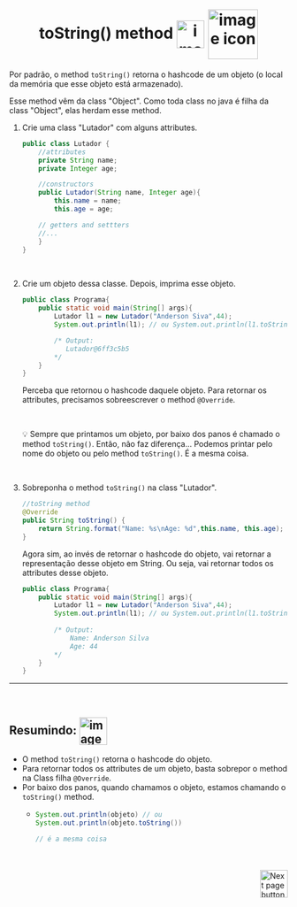 <h1 align="center">
    toString() method
    <img src="https://cdn-icons-png.flaticon.com/512/4384/4384901.png" alt="imagem" width="50px" align="center">
    <img src="https://cdn-icons-png.flaticon.com/512/3531/3531806.png" alt="image icon" width="90px" align="center">
</h1>

Por padrão, o method `toString()` retorna o hashcode de um objeto (o local da memória que esse objeto está armazenado).

Esse method vêm da class "Object". Como toda class no java é filha da class "Object", elas herdam esse method.

1. Crie uma class "Lutador" com alguns attributes.

    ```java
    public class Lutador {
        //attributes
        private String name;
        private Integer age;

        //constructors
        public Lutador(String name, Integer age){
            this.name = name;
            this.age = age;

        // getters and settters
        //...
        }
    }
    ```

<br>

2. Crie um objeto dessa classe. Depois, imprima esse objeto.
   
    ```java
    public class Programa{
        public static void main(String[] args){
            Lutador l1 = new Lutador("Anderson Siva",44);
            System.out.println(l1); // ou System.out.println(l1.toString()); 
    
            /* Output:
               Lutador@6ff3c5b5
            */
        }
    }
    ```
    Perceba que retornou o hashcode daquele objeto. Para retornar os attributes, precisamos sobreescrever o method `@Override`.

    <br>

    :bulb: Sempre que printamos um objeto, por baixo dos panos é chamado o method `toString()`. Então, não faz diferença... Podemos printar pelo nome do objeto ou pelo method `toString()`. É a mesma coisa.

<br>

3. Sobreponha o method `toString()` na class "Lutador". 

    ```java
    //toString method
    @Override
    public String toString() {
        return String.format("Name: %s\nAge: %d",this.name, this.age);
    }
    ```

    Agora sim, ao invés de retornar o hashcode do objeto, vai retornar a representação desse objeto em String. Ou seja, vai retornar todos os attributes desse objeto.

    ```java
    public class Programa{
        public static void main(String[] args){
            Lutador l1 = new Lutador("Anderson Siva",44);
            System.out.println(l1); // ou System.out.println(l1.toString()); 
            
            /* Output:
                Name: Anderson Silva
                Age: 44
            */
        }
    }
    ```
<hr>
<br>

## Resumindo: <img src="https://cdn-icons-png.flaticon.com/512/201/201652.png" alt="imagem" width="50px" align="center">

- O method `toString()` retorna o hashcode do objeto.
- Para retornar todos os attributes de um objeto, basta sobrepor o method na Class filha `@Override`.
- Por baixo dos panos, quando chamamos o objeto, estamos chamando o `toString()` method.
  - ```java
    System.out.println(objeto) // ou
    System.out.println(objeto.toString())

    // é a mesma coisa
    ```

<br>
<br>

<!-- Botão para próxima página -->
<a href="https://github.com/lGabrielDev/02.java/blob/main/Estudo/23.exceptions/0.introducao/introducao.md">
  <img src="https://cdn-icons-png.flaticon.com/512/8175/8175884.png" alt="Next page button" width="50px" align="right">
</a>